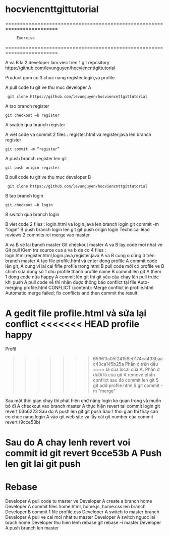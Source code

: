 # hocviencnttgittutorial
========================================================================

	     Exercise
	     
========================================================================

A va B la 2 developer lam viec tren 1 git repository https://github.com/levunguyen/hocviencnttgittutorial

Product gom co 3 chuc nang register,login,va profile

A pull code tu git ve thu muc developer A

	 git clone https://github.com/levunguyen/hocviencnttgittutorial
	 
A tao branch register

	git checkout –b register
	
A switch qua branch register

A viet code va commit 2 files : register.html va register.java len branch register

	git commit -m “register”
	
A push branch register len  git

	git push origin register
	
B pull code tu git ve thu muc developer B

	 git clone https://github.com/levunguyen/hocviencnttgittutorial
	 
B tao branch login

	git checkout –b login
	
B switch qua branch login

B viet code 2 files : login.html va login.java len branch login
	git commit -m “login”
B push branch login len git
	git push origin login
Technical lead reviews 2 commits roi merge vao master


A va B ve lai banch master
	Git checkout master
A va B lay code moi nhat ve
	Git pull
Kiem tra source cua a va b de co 4 files : logn.html,register.html,login.java,register.java
A va B cung o cùng ở trên branch master
A tạo file profile.html và enter dong profile
A commit code lên git, A cung vi lai cai fifle profile trong html
B pull code mới có profile ve
B chỉnh sửa dong số 1 chủ profile thanh profile name
B commit lên git
A them 1 dong code nữa happy
A commit lên git thi git yêu câu chạy lên pull trước khi push
A pull code về thì nhận được thông báo conflict tại file 
Auto-merging profile.html
CONFLICT (content): Merge conflict in profile.html
Automatic merge failed; fix conflicts and then commit the result.







A gedit file profile.html và sửa lại conflict
	<<<<<<< HEAD
profile
happy
=======
Profil
>>>>>>> 65961fa05f24158e0174ca433baac43ca145b25a
	Phần ở trên dấu ==== là của local của A. Phần ở dưới là của git
A remove phần conflict sau đó commit len git
	$ git add profile.html
	$ git commit -m "merge"

Sau một thời gian chaỵ thì phát hiện chứ năng login ko quan trong và muốn bỏ đi
A checkout vao branch master
A thực hiện revert tai commit login
	git revert 03b6223
Sau do A push len git
	git push 
Sau 1 thoi gian thi thay can co chuc nang login
A vào git web site và lấy cái git number của commit revert (9cce53b)
	
Sau do A chay lenh revert voi commit id
	git revert 9cce53b
A Push len git lai
	git push
=========================================================================
Rebase 
=========================================================================

Developer A pull code tu master ve
Developer A create a branch home
Developer A commit files home.html, home.js, home.css len branch
Developer B commit 1 file profile.css
Developer A switch to master branch
Developer A pull ve cai moi nhat tu master
Developer A switch nguoc lai brach home
Developer thu hien lenh rebase
git rebase –i master
Developer A push branch len master
